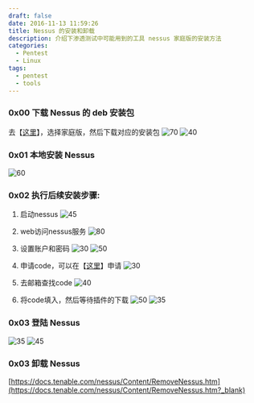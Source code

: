```yaml
---
draft: false
date: 2016-11-13 11:59:26
title: Nessus 的安装和卸载
description: 介绍下渗透测试中可能用到的工具 nessus 家庭版的安装方法
categories:
  - Pentest
  - Linux
tags:
  - pentest
  - tools
---
```


### 0x00 下载 Nessus 的 deb 安装包
去【[这里](http://www.tenable.com/products/nessus/select-your-operating-system?_blank)】，选择家庭版，然后下载对应的安装包
![70](/img/post/Nessus_Home.png)
![40](/img/post/select_nessus_deb.png)

### 0x01 本地安装 Nessus
![60](/img/post/install_nessus.png)

### 0x02 执行后续安装步骤:
1. 启动nessus
![45](/img/post/start_nessus.png)

2. web访问nessus服务
![80](/img/post/web_nessus.png)

3. 设置账户和密码
![30](/img/post/setaccount.png)
![50](/img/post/code.png)

4. 申请code，可以在【[这里](http://www.tenable.com/products/nessus-home)】申请
![30](/img/post/register_code.png)

5. 去邮箱查找code
![40](/img/post/get_code.png)

6. 将code填入，然后等待插件的下载
![50](/img/post/input_code.png)
![35](/img/post/wait_download.png)

### 0x03 登陆 Nessus
![35](/img/post/sign_in_nessus1.png)
![45](/img/post/sign_in_nessus2.png)

### 0x03 卸载 Nessus
[https://docs.tenable.com/nessus/Content/RemoveNessus.htm](https://docs.tenable.com/nessus/Content/RemoveNessus.htm?_blank)
